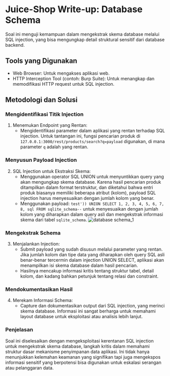 # Juice-Shop Write-up: Database Schema
Soal ini menguji kemampuan dalam mengekstrak skema database melalui SQL injection, yang bisa mengungkap detail struktural sensitif dari database backend.

## Tools yang Digunakan
- Web Browser: Untuk mengakses aplikasi web.
- HTTP Interception Tool (contoh: Burp Suite): Untuk menangkap dan memodifikasi HTTP request untuk SQL injection.

## Metodologi dan Solusi

### Mengidentifikasi Titik Injection
1. Menemukan Endpoint yang Rentan:
   - Mengidentifikasi parameter dalam aplikasi yang rentan terhadap SQL injection. Untuk tantangan ini, fungsi pencarian produk di `127.0.0.1:3000/rest/products/search?q=payload` digunakan, di mana parameter `q` adalah yang rentan.

### Menyusun Payload Injection
2. SQL Injection untuk Ekstraksi Skema:
   - Menggunakan operator SQL UNION untuk menyuntikkan query yang akan mengungkap skema database. Karena hasil pencarian produk ditampilkan dalam format terstruktur, dan diketahui bahwa entri produk biasanya memiliki beberapa atribut (kolom), payload SQL injection harus menyesuaikan dengan jumlah kolom yang benar.
   - Menggunakan payload: `test')) UNION SELECT 1, 2, 3, 4, 5, 6, 7, 8, sql FROM sqlite_schema--` untuk menyesuaikan dengan jumlah kolom yang diharapkan dalam query asli dan mengekstrak informasi skema dari tabel `sqlite_schema`.
   ![database schema_1](https://cdn.discordapp.com/attachments/1031076369930649622/1415310442946887681/database_schema_1.png?ex=68c2be10&is=68c16c90&hm=355cb27ee95a016f0b3d7b3627e98ed8c4284c5dd04ba89e089e766b36beb840&)

### Mengekstrak Schema
3. Menjalankan Injection:
   - Submit payload yang sudah disusun melalui parameter yang rentan. Jika jumlah kolom dan tipe data yang diharapkan oleh query SQL asli benar-benar tercermin dalam injection UNION SELECT, aplikasi akan menampilkan isi skema database dalam hasil pencarian.
   - Hasilnya mencakup informasi kritis tentang struktur tabel, detail kolom, dan kadang bahkan petunjuk tentang relasi dan constraint.

### Mendokumentasikan Hasil
4. Merekam Informasi Schema:
   - Capture dan dokumentasikan output dari SQL injection, yang merinci skema database. Informasi ini sangat berharga untuk memahami layout database untuk eksploitasi atau analisis lebih lanjut.

### Penjelasan
Soal ini diselesaikan dengan mengeksploitasi kerentanan SQL injection untuk mengekstrak skema database, langkah kritis dalam memahami struktur dasar mekanisme penyimpanan data aplikasi. Ini tidak hanya menunjukkan kelemahan keamanan yang signifikan tapi juga mengekspos informasi sensitif yang berpotensi bisa digunakan untuk eskalasi serangan atau pelanggaran data.

